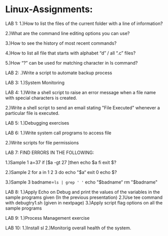 # Linux-Assignments:

LAB 1:
1.)How to list the files of the current folder with a line of information?

2.)What are the command line editing options you can use?

3.)How to see the history of most recent commands?

4.)How to list all file that starts with alphabet “d” / all “.c” files?

5.)How “?” can be used for matching character in ls command?

LAB 2:
.)Write a script to automate backup process

LAB 3:
1.)System Monitoring

LAB 4:
 1.)Write a shell script to raise an error message when a file name with special characters is created.
 
 2.)Write a shell script to send an email stating "File Executed" whenever a particular file is executed.
 
LAB 5:
1.)Debugging exercises

LAB 6:
1.)Write system call programs to access file

2.)Write scripts for file permissions

LAB 7:
FIND ERRORS IN THE FOLLOWING:

1.)Sample 1
    a=37
    if [$a -gt 27 ]then 
    echo 
   	$a
    fi
    exit $?
    
2.)Sample 2
   for a in 1 2 3
   do echo "$a“
   exit 0
   echo $?
   
3.)Sample 3
   badname=`ls | grep ' '`
   echo "$badname“
   rm "$badname"

LAB 8:
1.)Apply Echo on Debug and print the values of the variables in the sample programs given (In the previous presentation)
2.)Use tee command with debugtry1.sh (given in nextpage)
3.)Apply script flag options on all the sample programs

LAB 9:
1.)Process Management exercise

LAB 10:
1.)Install sl
2.)Monitorig overall health of the system.

